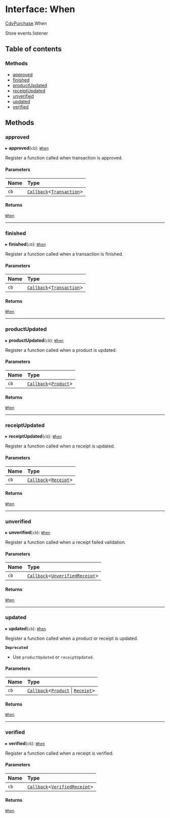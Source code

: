 # Interface: When

[CdvPurchase](../modules/CdvPurchase.md).When

Store events listener

## Table of contents

### Methods

- [approved](CdvPurchase.When.md#approved)
- [finished](CdvPurchase.When.md#finished)
- [productUpdated](CdvPurchase.When.md#productupdated)
- [receiptUpdated](CdvPurchase.When.md#receiptupdated)
- [unverified](CdvPurchase.When.md#unverified)
- [updated](CdvPurchase.When.md#updated)
- [verified](CdvPurchase.When.md#verified)

## Methods

### approved

▸ **approved**(`cb`): [`When`](CdvPurchase.When.md)

Register a function called when transaction is approved.

#### Parameters

| Name | Type |
| :------ | :------ |
| `cb` | [`Callback`](../modules/CdvPurchase.md#callback)<[`Transaction`](../classes/CdvPurchase.Transaction.md)\> |

#### Returns

[`When`](CdvPurchase.When.md)

___

### finished

▸ **finished**(`cb`): [`When`](CdvPurchase.When.md)

Register a function called when a transaction is finished.

#### Parameters

| Name | Type |
| :------ | :------ |
| `cb` | [`Callback`](../modules/CdvPurchase.md#callback)<[`Transaction`](../classes/CdvPurchase.Transaction.md)\> |

#### Returns

[`When`](CdvPurchase.When.md)

___

### productUpdated

▸ **productUpdated**(`cb`): [`When`](CdvPurchase.When.md)

Register a function called when a product is updated.

#### Parameters

| Name | Type |
| :------ | :------ |
| `cb` | [`Callback`](../modules/CdvPurchase.md#callback)<[`Product`](../classes/CdvPurchase.Product.md)\> |

#### Returns

[`When`](CdvPurchase.When.md)

___

### receiptUpdated

▸ **receiptUpdated**(`cb`): [`When`](CdvPurchase.When.md)

Register a function called when a receipt is updated.

#### Parameters

| Name | Type |
| :------ | :------ |
| `cb` | [`Callback`](../modules/CdvPurchase.md#callback)<[`Receipt`](../classes/CdvPurchase.Receipt.md)\> |

#### Returns

[`When`](CdvPurchase.When.md)

___

### unverified

▸ **unverified**(`cb`): [`When`](CdvPurchase.When.md)

Register a function called when a receipt failed validation.

#### Parameters

| Name | Type |
| :------ | :------ |
| `cb` | [`Callback`](../modules/CdvPurchase.md#callback)<[`UnverifiedReceipt`](CdvPurchase.UnverifiedReceipt.md)\> |

#### Returns

[`When`](CdvPurchase.When.md)

___

### updated

▸ **updated**(`cb`): [`When`](CdvPurchase.When.md)

Register a function called when a product or receipt is updated.

**`Deprecated`**

- Use `productUpdated` or `receiptUpdated`.

#### Parameters

| Name | Type |
| :------ | :------ |
| `cb` | [`Callback`](../modules/CdvPurchase.md#callback)<[`Product`](../classes/CdvPurchase.Product.md) \| [`Receipt`](../classes/CdvPurchase.Receipt.md)\> |

#### Returns

[`When`](CdvPurchase.When.md)

___

### verified

▸ **verified**(`cb`): [`When`](CdvPurchase.When.md)

Register a function called when a receipt is verified.

#### Parameters

| Name | Type |
| :------ | :------ |
| `cb` | [`Callback`](../modules/CdvPurchase.md#callback)<[`VerifiedReceipt`](../classes/CdvPurchase.VerifiedReceipt.md)\> |

#### Returns

[`When`](CdvPurchase.When.md)
